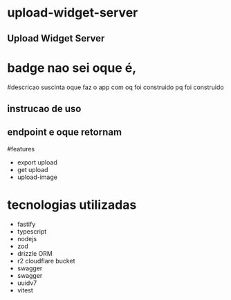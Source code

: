 # upload-widget-server

<h2>Upload Widget Server</h2>

# badge nao sei oque é, 

#descricao suscinta
oque faz o app
com oq foi construido 
pq foi construido


## instrucao de uso
## endpoint e oque retornam

#features
- export upload
- get upload
- upload-image

# tecnologias utilizadas
- fastify
- typescript
- nodejs
- zod
- drizzle ORM
- r2 cloudflare bucket
- swagger
- swagger
- uuidv7
- vitest
